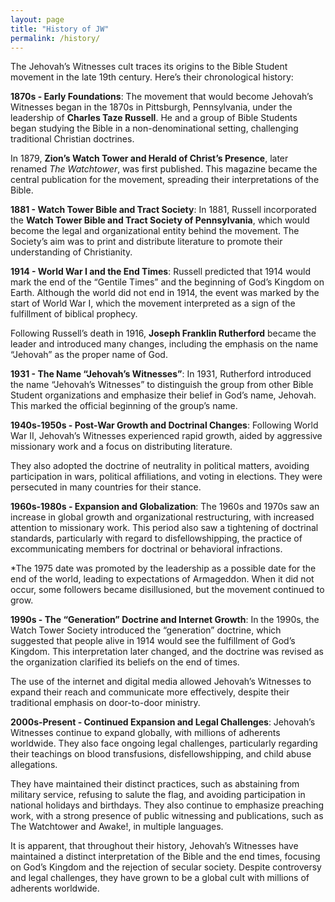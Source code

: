 ```yaml
---
layout: page
title: "History of JW"
permalink: /history/
---
```

The Jehovah’s Witnesses cult traces its origins to the Bible Student movement in the late 19th century. Here’s their chronological history:

**1870s - Early Foundations**: The movement that would become Jehovah’s Witnesses began in the 1870s in Pittsburgh, Pennsylvania, under the leadership of **Charles Taze Russell**. He and a group of Bible Students began studying the Bible in a non-denominational setting, challenging traditional Christian doctrines.

In 1879, **Zion’s Watch Tower and Herald of Christ’s Presence**, later renamed _The Watchtower_, was first published. This magazine became the central publication for the movement, spreading their interpretations of the Bible.

**1881 - Watch Tower Bible and Tract Society**: In 1881, Russell incorporated the **Watch Tower Bible and Tract Society of Pennsylvania**, which would become the legal and organizational entity behind the movement. The Society’s aim was to print and distribute literature to promote their understanding of Christianity.

**1914 - World War I and the End Times**: Russell predicted that 1914 would mark the end of the “Gentile Times” and the beginning of God’s Kingdom on Earth. Although the world did not end in 1914, the event was marked by the start of World War I, which the movement interpreted as a sign of the fulfillment of biblical prophecy.

Following Russell’s death in 1916, **Joseph Franklin Rutherford** became the leader and introduced many changes, including the emphasis on the name “Jehovah” as the proper name of God.

**1931 - The Name “Jehovah’s Witnesses”**: In 1931, Rutherford introduced the name “Jehovah’s Witnesses” to distinguish the group from other Bible Student organizations and emphasize their belief in God’s name, Jehovah. This marked the official beginning of the group’s name.

**1940s-1950s - Post-War Growth and Doctrinal Changes**: Following World War II, Jehovah’s Witnesses experienced rapid growth, aided by aggressive missionary work and a focus on distributing literature.

They also adopted the doctrine of neutrality in political matters, avoiding participation in wars, political affiliations, and voting in elections. They were persecuted in many countries for their stance.

**1960s-1980s - Expansion and Globalization**: The 1960s and 1970s saw an increase in global growth and organizational restructuring, with increased attention to missionary work. This period also saw a tightening of doctrinal standards, particularly with regard to disfellowshipping, the practice of excommunicating members for doctrinal or behavioral infractions.

\*The 1975 date was promoted by the leadership as a possible date for the end of the world, leading to expectations of Armageddon. When it did not occur, some followers became disillusioned, but the movement continued to grow.

**1990s - The “Generation” Doctrine and Internet Growth**: In the 1990s, the Watch Tower Society introduced the “generation” doctrine, which suggested that people alive in 1914 would see the fulfillment of God’s Kingdom. This interpretation later changed, and the doctrine was revised as the organization clarified its beliefs on the end of times.

The use of the internet and digital media allowed Jehovah’s Witnesses to expand their reach and communicate more effectively, despite their traditional emphasis on door-to-door ministry.

**2000s-Present - Continued Expansion and Legal Challenges**: Jehovah’s Witnesses continue to expand globally, with millions of adherents worldwide. They also face ongoing legal challenges, particularly regarding their teachings on blood transfusions, disfellowshipping, and child abuse allegations.

They have maintained their distinct practices, such as abstaining from military service, refusing to salute the flag, and avoiding participation in national holidays and birthdays. They also continue to emphasize preaching work, with a strong presence of public witnessing and publications, such as The Watchtower and Awake!, in multiple languages.

It is apparent, that throughout their history, Jehovah’s Witnesses have maintained a distinct interpretation of the Bible and the end times, focusing on God’s Kingdom and the rejection of secular society. Despite controversy and legal challenges, they have grown to be a global cult with millions of adherents worldwide.